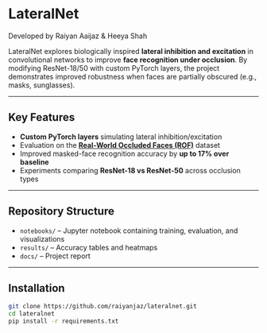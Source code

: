 # LateralNet

Developed by Raiyan Aaijaz & Heeya Shah

LateralNet explores biologically inspired **lateral inhibition and excitation** in convolutional networks to improve **face recognition under occlusion**. By modifying ResNet-18/50 with custom PyTorch layers, the project demonstrates improved robustness when faces are partially obscured (e.g., masks, sunglasses).

---

## Key Features
- **Custom PyTorch layers** simulating lateral inhibition/excitation
- Evaluation on the **[Real-World Occluded Faces (ROF)](https://github.com/ekremerakin/RealWorldOccludedFaces)** dataset
- Improved masked-face recognition accuracy by **up to 17% over baseline**
- Experiments comparing **ResNet-18 vs ResNet-50** across occlusion types

---

## Repository Structure
- `notebooks/` – Jupyter notebook containing training, evaluation, and visualizations
- `results/` – Accuracy tables and heatmaps
- `docs/` – Project report

---

## Installation
```bash
git clone https://github.com/raiyanjaz/lateralnet.git
cd lateralnet
pip install -r requirements.txt
